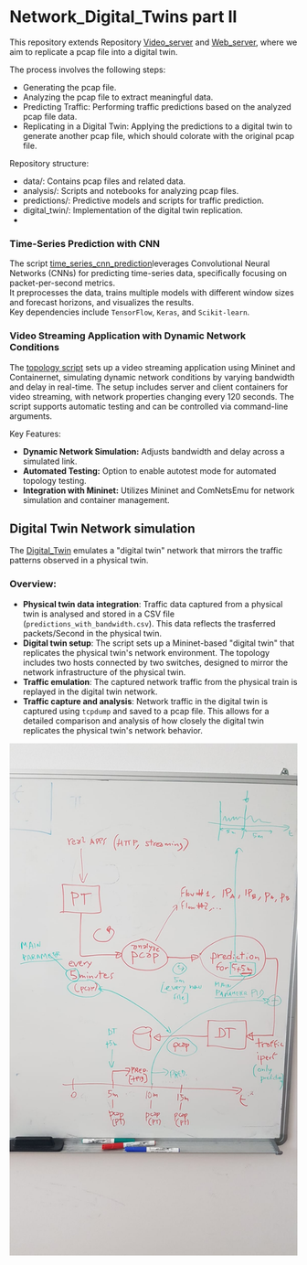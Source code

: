# Network_Digital_Twins part II
This repository extends Repository [Video_server](https://github.com/johnsengendo/Video_server) and [Web_server](https://github.com/johnsengendo/Web_server), where we aim to replicate a pcap file into a digital twin.

The process involves the following steps:
- Generating the pcap file.
- Analyzing the pcap file to extract meaningful data.
- Predicting Traffic: Performing traffic predictions based on the analyzed pcap file data.
- Replicating in a Digital Twin: Applying the predictions to a digital twin to generate another pcap file, which should colorate with the original pcap file.

Repository structure:

- data/: Contains pcap files and related data.
- analysis/: Scripts and notebooks for analyzing pcap files.
- predictions/: Predictive models and scripts for traffic prediction.
- digital_twin/: Implementation of the digital twin replication.
- 
### Time-Series Prediction with CNN

The script [time_series_cnn_prediction](https://github.com/johnsengendo/DigitalTwins_part2/blob/main/predictions/time_series_cnn_prediction.py)leverages Convolutional Neural Networks (CNNs) for predicting time-series data, specifically focusing on packet-per-second metrics.  
It preprocesses the data, trains multiple models with different window sizes and forecast horizons, and visualizes the results.  
Key dependencies include `TensorFlow`, `Keras`, and `Scikit-learn`.

### Video Streaming Application with Dynamic Network Conditions

The [topology script](https://github.com/johnsengendo/DigitalTwins_part2/blob/main/Physical_Twin/network-topology-script.py)  sets up a video streaming application using Mininet and Containernet, simulating dynamic network conditions by varying bandwidth and delay in real-time. The setup includes server and client containers for video streaming, with network properties changing every 120 seconds. The script supports automatic testing and can be controlled via command-line arguments.

Key Features:
- **Dynamic Network Simulation:** Adjusts bandwidth and delay across a simulated link.
- **Automated Testing:** Option to enable autotest mode for automated topology testing.
- **Integration with Mininet:** Utilizes Mininet and ComNetsEmu for network simulation and container management.

## Digital Twin Network simulation

The [Digital_Twin](https://github.com/johnsengendo/DigitalTwins_part2/blob/main/Digital_Twin/digital_twin.py) emulates a "digital twin" network that mirrors the traffic patterns observed in a physical twin.

### Overview:
- **Physical twin data integration**: Traffic data captured from a physical twin is analysed and stored in a CSV file (`predictions_with_bandwidth.csv`). This data reflects the trasferred packets/Second in the physical twin.
- **Digital twin setup**: The script sets up a Mininet-based "digital twin" that replicates the physical twin's network environment. The topology includes two hosts connected by two switches, designed to mirror the network infrastructure of the physical twin.
- **Traffic emulation**: The captured network traffic from the physical train is replayed in the digital twin network.
- **Traffic capture and analysis**: Network traffic in the digital twin is captured using `tcpdump` and saved to a pcap file. This allows for a detailed comparison and analysis of how closely the digital twin replicates the physical twin's network behavior.


![alt text](https://github.com/johnsengendo/DigitalTwins_part2/blob/main/Images/Image.jpg)
